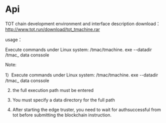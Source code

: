 # Api
TOT chain development environment and interface description
download： http://www.tot.run/download/tot_tmachine.rar

usage：

Execute commands under Linux system:   /tmac/tmachine. exe --datadir /tmac_ data conssole

Note:

1）Execute commands under Linux system:   /tmac/tmachine. exe --datadir /tmac_ data conssole

2) the full execution path must be entered

3) You must specify a data directory for the full path

4) After starting the edge truster, you need to wait for authsuccessful from tot before submitting the blockchain instruction.
